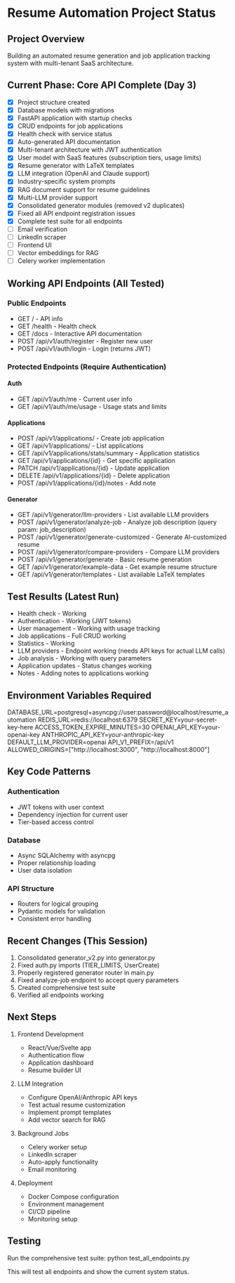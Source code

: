 # Resume Automation Project Status

## Project Overview
Building an automated resume generation and job application tracking system with multi-tenant SaaS architecture.

## Current Phase: Core API Complete (Day 3)
- [x] Project structure created
- [x] Database models with migrations
- [x] FastAPI application with startup checks
- [x] CRUD endpoints for job applications
- [x] Health check with service status
- [x] Auto-generated API documentation
- [x] Multi-tenant architecture with JWT authentication
- [x] User model with SaaS features (subscription tiers, usage limits)
- [x] Resume generator with LaTeX templates
- [x] LLM integration (OpenAI and Claude support)
- [x] Industry-specific system prompts
- [x] RAG document support for resume guidelines
- [x] Multi-LLM provider support
- [x] Consolidated generator modules (removed v2 duplicates)
- [x] Fixed all API endpoint registration issues
- [x] Complete test suite for all endpoints
- [ ] Email verification
- [ ] LinkedIn scraper
- [ ] Frontend UI
- [ ] Vector embeddings for RAG
- [ ] Celery worker implementation

## Working API Endpoints (All Tested)
### Public Endpoints
- GET / - API info
- GET /health - Health check
- GET /docs - Interactive API documentation
- POST /api/v1/auth/register - Register new user
- POST /api/v1/auth/login - Login (returns JWT)

### Protected Endpoints (Require Authentication)
#### Auth
- GET /api/v1/auth/me - Current user info
- GET /api/v1/auth/me/usage - Usage stats and limits

#### Applications
- POST /api/v1/applications/ - Create job application
- GET /api/v1/applications/ - List applications
- GET /api/v1/applications/stats/summary - Application statistics
- GET /api/v1/applications/{id} - Get specific application
- PATCH /api/v1/applications/{id} - Update application
- DELETE /api/v1/applications/{id} - Delete application
- POST /api/v1/applications/{id}/notes - Add note

#### Generator
- GET /api/v1/generator/llm-providers - List available LLM providers
- POST /api/v1/generator/analyze-job - Analyze job description (query param: job_description)
- POST /api/v1/generator/generate-customized - Generate AI-customized resume
- POST /api/v1/generator/compare-providers - Compare LLM providers
- POST /api/v1/generator/generate - Basic resume generation
- GET /api/v1/generator/example-data - Get example resume structure
- GET /api/v1/generator/templates - List available LaTeX templates

## Test Results (Latest Run)
- Health check - Working
- Authentication - Working (JWT tokens)
- User management - Working with usage tracking
- Job applications - Full CRUD working
- Statistics - Working
- LLM providers - Endpoint working (needs API keys for actual LLM calls)
- Job analysis - Working with query parameters
- Application updates - Status changes working
- Notes - Adding notes to applications working

## Environment Variables Required
DATABASE_URL=postgresql+asyncpg://user:password@localhost/resume_automation
REDIS_URL=redis://localhost:6379
SECRET_KEY=your-secret-key-here
ACCESS_TOKEN_EXPIRE_MINUTES=30
OPENAI_API_KEY=your-openai-key
ANTHROPIC_API_KEY=your-anthropic-key
DEFAULT_LLM_PROVIDER=openai
API_V1_PREFIX=/api/v1
ALLOWED_ORIGINS=["http://localhost:3000", "http://localhost:8000"]

## Key Code Patterns

### Authentication
- JWT tokens with user context
- Dependency injection for current user
- Tier-based access control

### Database
- Async SQLAlchemy with asyncpg
- Proper relationship loading
- User data isolation

### API Structure
- Routers for logical grouping
- Pydantic models for validation
- Consistent error handling

## Recent Changes (This Session)
1. Consolidated generator_v2.py into generator.py
2. Fixed auth.py imports (TIER_LIMITS, UserCreate)
3. Properly registered generator router in main.py
4. Fixed analyze-job endpoint to accept query parameters
5. Created comprehensive test suite
6. Verified all endpoints working

## Next Steps
1. Frontend Development
   - React/Vue/Svelte app
   - Authentication flow
   - Application dashboard
   - Resume builder UI

2. LLM Integration
   - Configure OpenAI/Anthropic API keys
   - Test actual resume customization
   - Implement prompt templates
   - Add vector search for RAG

3. Background Jobs
   - Celery worker setup
   - LinkedIn scraper
   - Auto-apply functionality
   - Email monitoring

4. Deployment
   - Docker Compose configuration
   - Environment management
   - CI/CD pipeline
   - Monitoring setup

## Testing
Run the comprehensive test suite:
python test_all_endpoints.py

This will test all endpoints and show the current system status.

